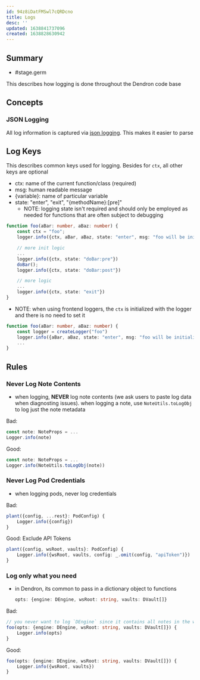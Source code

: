 ```yaml
---
id: 94z8iDatFMSwl7cQRDcno
title: Logs
desc: ''
updated: 1638841737096
created: 1638828630942
---
```


## Summary
- #stage.germ

This describes how logging is done throughout the Dendron code base

## Concepts

### JSON Logging

All log information is captured via [json logging](https://www.loggly.com/use-cases/json-logging-best-practices/#:~:text=What%20Is%20JSON%20Logging%3F,the%20form%20of%20an%20array.). This makes it easier to parse

## Log Keys

This describes common keys used for logging. Besides for `ctx`, all other keys are optional

- ctx: name of the current function/class (required)
- msg: human readable message
- {variable}: name of particular variable
- state: "enter", "exit", "{methodName}:[pre]"
    - NOTE: logging state isn't required and should only be employed as needed for functions that are often subject to debugging

```ts
function foo(aBar: number, aBaz: number) {
    const ctx = "foo";
    logger.info({ctx, aBar, aBaz, state: "enter", msg: "foo will be initialized"})

    // more init logic
    ...
    logger.info({ctx, state: "doBar:pre"})
    doBar();
    logger.info({ctx, state: "doBar:post"})

    // more logic
    ...
    logger.info({ctx, state: "exit"})
}
```

- NOTE: when using frontend loggers, the `ctx` is initialized with the logger and there is no need to set it
```ts
function foo(aBar: number, aBaz: number) {
    const logger = createLogger("foo")
    logger.info({aBar, aBaz, state: "enter", msg: "foo will be initialized"})
    ...
}
```

## Rules

### Never Log Note Contents
- when logging, **NEVER** log note contents (we ask users to paste log data when diagnosting issues). when logging a note, use `NoteUtils.toLogObj` to log just the note metadata

Bad:
```ts
const note: NoteProps = ...
Logger.info(note)
```

Good:
```ts
const note: NoteProps = ...
Logger.info(NoteUtils.toLogObj(note))
```

### Never Log Pod Credentials
- when logging pods, never log credentials


Bad:
```ts
plant({config, ...rest}: PodConfig) {
    Logger.info({config})
}
```

Good: Exclude API Tokens
```ts
plant({config, wsRoot, vaults}: PodConfig) {
    Logger.info({wsRoot, vaults, config: _.omit(config, "apiToken")})
}
```

### Log only what you need
- in Dendron, its common to pass in a dictionary object to functions 
    ```ts
    opts: {engine: DEngine, wsRoot: string, vaults: DVault[]}
    ```

Bad: 
```ts
// you never want to log `DEngine` since it contains all notes in the workspace
foo(opts: {engine: DEngine, wsRoot: string, vaults: DVault[]}) {
    Logger.info(opts)
}
```

Good:
```ts
foo(opts: {engine: DEngine, wsRoot: string, vaults: DVault[]}) {
    Logger.info({wsRoot, vaults})
}
```
